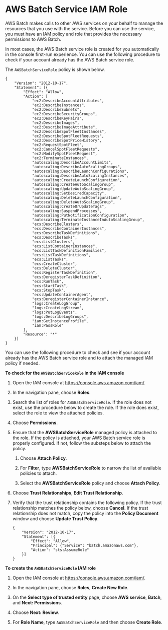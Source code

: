 # AWS Batch Service IAM Role<a name="service_IAM_role"></a>

AWS Batch makes calls to other AWS services on your behalf to manage the resources that you use with the service\. Before you can use the service, you must have an IAM policy and role that provides the necessary permissions to AWS Batch\.

In most cases, the AWS Batch service role is created for you automatically in the console first\-run experience\. You can use the following procedure to check if your account already has the AWS Batch service role\.

The `AWSBatchServiceRole` policy is shown below\.

```
{
    "Version": "2012-10-17",
    "Statement": [{
        "Effect": "Allow",
        "Action": [
            "ec2:DescribeAccountAttributes",
            "ec2:DescribeInstances",
            "ec2:DescribeSubnets",
            "ec2:DescribeSecurityGroups",
            "ec2:DescribeKeyPairs",
            "ec2:DescribeImages",
            "ec2:DescribeImageAttribute",
            "ec2:DescribeSpotFleetInstances",
            "ec2:DescribeSpotFleetRequests",
            "ec2:DescribeSpotPriceHistory",
            "ec2:RequestSpotFleet",
            "ec2:CancelSpotFleetRequests",
            "ec2:ModifySpotFleetRequest",
            "ec2:TerminateInstances",
            "autoscaling:DescribeAccountLimits",
            "autoscaling:DescribeAutoScalingGroups",
            "autoscaling:DescribeLaunchConfigurations",
            "autoscaling:DescribeAutoScalingInstances",
            "autoscaling:CreateLaunchConfiguration",
            "autoscaling:CreateAutoScalingGroup",
            "autoscaling:UpdateAutoScalingGroup",
            "autoscaling:SetDesiredCapacity",
            "autoscaling:DeleteLaunchConfiguration",
            "autoscaling:DeleteAutoScalingGroup",
            "autoscaling:CreateOrUpdateTags",
            "autoscaling:SuspendProcesses",
            "autoscaling:PutNotificationConfiguration",
            "autoscaling:TerminateInstanceInAutoScalingGroup",
            "ecs:DescribeClusters",
            "ecs:DescribeContainerInstances",
            "ecs:DescribeTaskDefinitions",
            "ecs:DescribeTasks",
            "ecs:ListClusters",
            "ecs:ListContainerInstances",
            "ecs:ListTaskDefinitionFamilies",
            "ecs:ListTaskDefinitions",
            "ecs:ListTasks",
            "ecs:CreateCluster",
            "ecs:DeleteCluster",
            "ecs:RegisterTaskDefinition",
            "ecs:DeregisterTaskDefinition",
            "ecs:RunTask",
            "ecs:StartTask",
            "ecs:StopTask",
            "ecs:UpdateContainerAgent",
            "ecs:DeregisterContainerInstance",
            "logs:CreateLogGroup",
            "logs:CreateLogStream",
            "logs:PutLogEvents",
            "logs:DescribeLogGroups",
            "iam:GetInstanceProfile",
            "iam:PassRole"
        ],
        "Resource": "*"
    }]
}
```

You can use the following procedure to check and see if your account already has the AWS Batch service role and to attach the managed IAM policy if needed\.<a name="procedure_check_service_role"></a>

**To check for the `AWSBatchServiceRole` in the IAM console**

1. Open the IAM console at [https://console\.aws\.amazon\.com/iam/](https://console.aws.amazon.com/iam/)\.

1. In the navigation pane, choose **Roles**\. 

1. Search the list of roles for `AWSBatchServiceRole`\. If the role does not exist, use the procedure below to create the role\. If the role does exist, select the role to view the attached policies\.

1. Choose **Permissions**\.

1. Ensure that the **AWSBatchServiceRole** managed policy is attached to the role\. If the policy is attached, your AWS Batch service role is properly configured\. If not, follow the substeps below to attach the policy\.

   1. Choose **Attach Policy**\.

   1. For **Filter**, type **AWSBatchServiceRole** to narrow the list of available policies to attach\.

   1. Select the **AWSBatchServiceRole** policy and choose **Attach Policy**\.

1. Choose **Trust Relationships**, **Edit Trust Relationship**\.

1. Verify that the trust relationship contains the following policy\. If the trust relationship matches the policy below, choose **Cancel**\. If the trust relationship does not match, copy the policy into the **Policy Document** window and choose **Update Trust Policy**\.

   ```
   {
       "Version": "2012-10-17",
       "Statement": [{
           "Effect": "Allow",
           "Principal": {"Service": "batch.amazonaws.com"},
           "Action": "sts:AssumeRole"
       }]
   }
   ```

**To create the `AWSBatchServiceRole` IAM role**

1. Open the IAM console at [https://console\.aws\.amazon\.com/iam/](https://console.aws.amazon.com/iam/)\.

1. In the navigation pane, choose **Roles**, **Create New Role**\. 

1. On the **Select type of trusted entity** page, choose **AWS service**, **Batch**, and **Next: Permissions**\.

1. Choose **Next: Review**\.

1. For **Role Name**, type `AWSBatchServiceRole` and then choose **Create Role**\. 